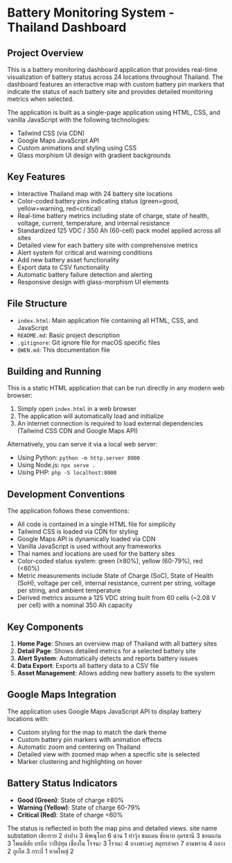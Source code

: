 # Battery Monitoring System - Thailand Dashboard

## Project Overview

This is a battery monitoring dashboard application that provides real-time visualization of battery status across 24 locations throughout Thailand. The dashboard features an interactive map with custom battery pin markers that indicate the status of each battery site and provides detailed monitoring metrics when selected.

The application is built as a single-page application using HTML, CSS, and vanilla JavaScript with the following technologies:

- Tailwind CSS (via CDN)
- Google Maps JavaScript API
- Custom animations and styling using CSS
- Glass morphism UI design with gradient backgrounds

## Key Features

- Interactive Thailand map with 24 battery site locations
- Color-coded battery pins indicating status (green=good, yellow=warning, red=critical)
- Real-time battery metrics including state of charge, state of health, voltage, current, temperature, and internal resistance
- Standardized 125 VDC / 350 Ah (60-cell) pack model applied across all sites
- Detailed view for each battery site with comprehensive metrics
- Alert system for critical and warning conditions
- Add new battery asset functionality
- Export data to CSV functionality
- Automatic battery failure detection and alerting
- Responsive design with glass-morphism UI elements

## File Structure

- `index.html`: Main application file containing all HTML, CSS, and JavaScript
- `README.md`: Basic project description
- `.gitignore`: Git ignore file for macOS specific files
- `QWEN.md`: This documentation file

## Building and Running

This is a static HTML application that can be run directly in any modern web browser:

1. Simply open `index.html` in a web browser
2. The application will automatically load and initialize
3. An internet connection is required to load external dependencies (Tailwind CSS CDN and Google Maps API)

Alternatively, you can serve it via a local web server:

- Using Python: `python -m http.server 8000`
- Using Node.js: `npx serve .`
- Using PHP: `php -S localhost:8000`

## Development Conventions

The application follows these conventions:

- All code is contained in a single HTML file for simplicity
- Tailwind CSS is loaded via CDN for styling
- Google Maps API is dynamically loaded via CDN
- Vanilla JavaScript is used without any frameworks
- Thai names and locations are used for the battery sites
- Color-coded status system: green (≥80%), yellow (60-79%), red (<60%)
- Metric measurements include State of Charge (SoC), State of Health (SoH), voltage per cell, internal resistance, current per string, voltage per string, and ambient temperature
- Derived metrics assume a 125 VDC string built from 60 cells (~2.08 V per cell) with a nominal 350 Ah capacity

## Key Components

1. **Home Page**: Shows an overview map of Thailand with all battery sites
2. **Detail Page**: Shows detailed metrics for a selected battery site
3. **Alert System**: Automatically detects and reports battery issues
4. **Data Export**: Exports all battery data to a CSV file
5. **Asset Management**: Allows adding new battery assets to the system

## Google Maps Integration

The application uses Google Maps JavaScript API to display battery locations with:

- Custom styling for the map to match the dark theme
- Custom battery pin markers with animation effects
- Automatic zoom and centering on Thailand
- Detailed view with zoomed map when a specific site is selected
- Marker clustering and highlighting on hover

## Battery Status Indicators

- **Good (Green)**: State of charge ≥80%
- **Warning (Yellow)**: State of charge 60-79%
- **Critical (Red)**: State of charge <60%

The status is reflected in both the map pins and detailed views.
 site name substation
 เชียงราย 2
 ลำปาง 3
 พิษณุโลก 6
 น่าน 1
 ท่าวุ้ง
 ชนแดน
 ชัยนาท
 อุดรธานี 3
 ขอนแก่น 3
 โพนพิสัย
 บรบือ
 วาปีปทุม
 เขื่องใน
 โรจนะ 3
 โรจนะ 4
 บางพระครู
 สมุทรสาคร 7
 สามพราน 4
 ถลาง 2
 ภูเก็ต 3
 กระบี่ 1
 หาดใหญ่ 2
 